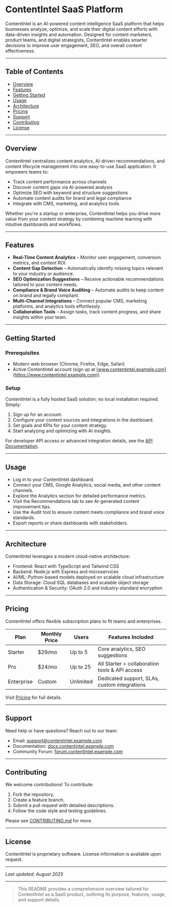 # ContentIntel SaaS Platform

ContentIntel is an AI-powered content intelligence SaaS platform that helps businesses analyze, optimize, and scale their digital content efforts with data-driven insights and automation. Designed for content marketers, product teams, and digital strategists, ContentIntel enables smarter decisions to improve user engagement, SEO, and overall content effectiveness.

---

## Table of Contents

- [Overview](#overview)  
- [Features](#features)  
- [Getting Started](#getting-started)  
- [Usage](#usage)  
- [Architecture](#architecture)  
- [Pricing](#pricing)  
- [Support](#support)  
- [Contributing](#contributing)  
- [License](#license)  

---

## Overview

ContentIntel centralizes content analytics, AI-driven recommendations, and content lifecycle management into one easy-to-use SaaS application. It empowers teams to:

- Track content performance across channels  
- Discover content gaps via AI-powered analysis  
- Optimize SEO with keyword and structure suggestions  
- Automate content audits for brand and legal compliance  
- Integrate with CMS, marketing, and analytics tools  

Whether you're a startup or enterprise, ContentIntel helps you drive more value from your content strategy by combining machine learning with intuitive dashboards and workflows.

---

## Features

- **Real-Time Content Analytics** – Monitor user engagement, conversion metrics, and content ROI.  
- **Content Gap Detection** – Automatically identify missing topics relevant to your industry or audience.  
- **SEO Optimization Suggestions** – Receive actionable recommendations tailored to your content needs.  
- **Compliance & Brand Voice Auditing** – Automate audits to keep content on brand and legally compliant.  
- **Multi-Channel Integrations** – Connect popular CMS, marketing platforms, and analytics tools effortlessly.  
- **Collaboration Tools** – Assign tasks, track content progress, and share insights within your team.

---

## Getting Started

### Prerequisites

- Modern web browser (Chrome, Firefox, Edge, Safari)  
- Active ContentIntel account (sign up at [www.contentintel.example.com](https://www.contentintel.example.com))  

### Setup

ContentIntel is a fully hosted SaaS solution; no local installation required. Simply:

1. Sign up for an account.  
2. Configure your content sources and integrations in the dashboard.  
3. Set goals and KPIs for your content strategy.  
4. Start analyzing and optimizing with AI insights.  

For developer API access or advanced integration details, see the [API Documentation](https://api.contentintel.example.com/docs).

---

## Usage

- Log in to your ContentIntel dashboard.  
- Connect your CMS, Google Analytics, social media, and other content channels.  
- Explore the Analytics section for detailed performance metrics.  
- Visit the Recommendations tab to see AI-generated content improvement tips.  
- Use the Audit tool to ensure content meets compliance and brand voice standards.  
- Export reports or share dashboards with stakeholders.

---

## Architecture

ContentIntel leverages a modern cloud-native architecture:  
- Frontend: React with TypeScript and Tailwind CSS  
- Backend: Node.js with Express and microservices  
- AI/ML: Python-based models deployed on scalable cloud infrastructure  
- Data Storage: Cloud SQL databases and scalable object storage  
- Authentication & Security: OAuth 2.0 and industry-standard encryption  

---

## Pricing

ContentIntel offers flexible subscription plans to fit teams and enterprises.

| Plan | Monthly Price | Users | Features Included                 |
|-------|---------------|-------|---------------------------------|
| Starter | $29/mo          | Up to 5 | Core analytics, SEO suggestions |
| Pro     | $24/mo         | Up to 25 | All Starter + collaboration tools & API access |
| Enterprise | Custom    | Unlimited | Dedicated support, SLAs, custom integrations |

Visit [Pricing](https://www.contentintel.example.com/pricing) for full details.

---

## Support

Need help or have questions? Reach out to our team:  
- Email: support@contentintel.example.com  
- Documentation: [docs.contentintel.example.com](https://docs.contentintel.example.com)  
- Community Forum: [forum.contentintel.example.com](https://forum.contentintel.example.com)

---

## Contributing

We welcome contributions! To contribute:  
1. Fork the repository.  
2. Create a feature branch.  
3. Submit a pull request with detailed descriptions.  
4. Follow the code style and testing guidelines.

Please see [CONTRIBUTING.md](CONTRIBUTING.md) for more.

---

## License

ContentIntel is proprietary software. License information is available upon request.

---

*Last updated: August 2025*

---

> This README provides a comprehensive overview tailored for ContentIntel as a SaaS product, outlining its purpose, features, usage, and support details.
